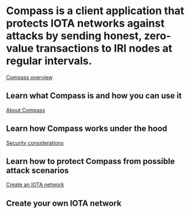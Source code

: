 # Compass is a client application that protects IOTA networks against attacks by sending honest, zero-value transactions to IRI nodes at regular intervals.

[Compass overview](/0.1/introduction/overview.md)
## Learn what Compass is and how you can use it

[About Compass](/0.1/concepts/about-compass.md)
## Learn how Compass works under the hood

[Security considerations](/0.1/concepts/security-considerations.md)
## Learn how to protect Compass from possible attack scenarios

[Create an IOTA network](/0.1/how-to-guides/create-an-iota-network.md)
## Create your own IOTA network
